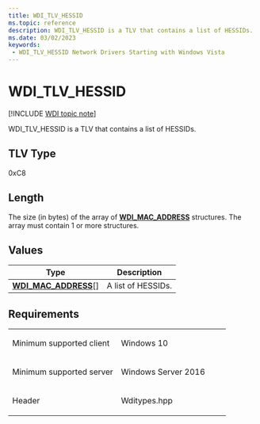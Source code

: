 ```yaml
---
title: WDI_TLV_HESSID
ms.topic: reference
description: WDI_TLV_HESSID is a TLV that contains a list of HESSIDs.
ms.date: 03/02/2023
keywords:
 - WDI_TLV_HESSID Network Drivers Starting with Windows Vista
---
```


# WDI\_TLV\_HESSID

[!INCLUDE [WDI topic note](../includes/wdi-version-warning.md)]


WDI\_TLV\_HESSID is a TLV that contains a list of HESSIDs.

## TLV Type


0xC8

## Length


The size (in bytes) of the array of [**WDI\_MAC\_ADDRESS**](/windows-hardware/drivers/ddi/dot11wdi/ns-dot11wdi-_wdi_mac_address) structures. The array must contain 1 or more structures.

## Values


| Type                                                  | Description        |
|-------------------------------------------------------|--------------------|
| [**WDI\_MAC\_ADDRESS**](/windows-hardware/drivers/ddi/dot11wdi/ns-dot11wdi-_wdi_mac_address)\[\] | A list of HESSIDs. |

 

## Requirements

<table>
<colgroup>
<col width="50%" />
<col width="50%" />
</colgroup>
<tbody>
<tr class="odd">
<td><p>Minimum supported client</p></td>
<td><p>Windows 10</p></td>
</tr>
<tr class="even">
<td><p>Minimum supported server</p></td>
<td><p>Windows Server 2016</p></td>
</tr>
<tr class="odd">
<td><p>Header</p></td>
<td>Wditypes.hpp</td>
</tr>
</tbody>
</table>

 

